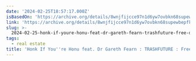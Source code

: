 ```yaml
---
date: '2024-02-25T18:57:17.000Z'
isBasedOn: 'https://archive.org/details/8wnjfijcce97n1d6yw7ovbkn68supewbepfkbpcf'
link: 'https://archive.org/details/8wnjfijcce97n1d6yw7ovbkn68supewbepfkbpcf'
slug: >-
  2024-02-25-honk-if-youre-honu-feat-dr-gareth-fearn-trashfuture-free-download-bo
tags:
  - real estate
title: 'Honk If You''re Honu feat. Dr Gareth Fearn : TRASHFUTURE : Free Download, Bo'
---
```


